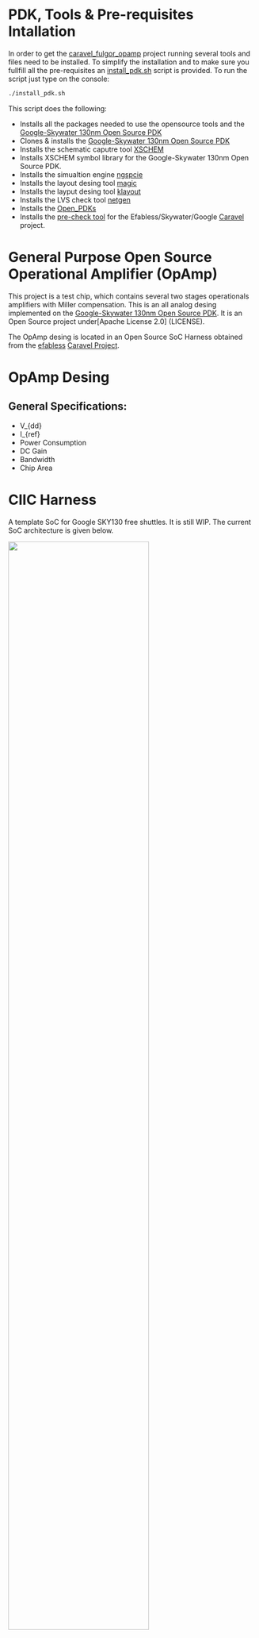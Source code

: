 # PDK, Tools & Pre-requisites Intallation
In order to get the [caravel_fulgor_opamp](https://github.com/diegohernando/caravel_fulgor_opamp) project running several tools and files need to be installed. To simplify the installation and to make sure you fullfill all the pre-requisites an [install_pdk.sh](install_pdk.sh) script is provided. To run the script just type on the console:

```bash
./install_pdk.sh
```

This script does the following:
 - Installs all the packages needed to use the opensource tools and the [Google-Skywater 130nm Open Source PDK](https://github.com/google/skywater-pdk)
 - Clones & installs the [Google-Skywater 130nm Open Source PDK](https://github.com/google/skywater-pdk)
 - Installs the schematic caputre tool [XSCHEM](https://xschem.sourceforge.io/stefan/index.html)
 - Installs XSCHEM symbol library for the Google-Skywater 130nm Open Source PDK.
 - Installs the simualtion engine [ngspcie](http://ngspice.sourceforge.net/)
 - Installs the layout desing tool [magic](http://opencircuitdesign.com/magic/index.html)
 - Installs the layput desing tool [klayout](https://www.klayout.de/)
 - Installs the LVS check tool [netgen](http://opencircuitdesign.com/netgen/index.html)
 - Installs the [Open_PDKs](http://opencircuitdesign.com/open_pdks/index.html)
 - Installs the [pre-check tool](https://github.com/efabless/open_mpw_precheck) for the Efabless/Skywater/Google [Caravel](https://github.com/efabless/caravel) project.
 
# General Purpose Open Source Operational Amplifier (OpAmp)
This project is a test chip, which contains several two stages operationals amplifiers with Miller compensation. This is an all analog desing implemented on the [Google-Skywater 130nm Open Source PDK](https://skywater-pdk.readthedocs.io/en/latest/). It is an Open Source project under[Apache License 2.0] (LICENSE).

The OpAmp desing is located in an Open Source SoC Harness obtained from the [efabless](https://efabless.com/) [Caravel Project](https://github.com/efabless/caravel). 

# OpAmp Desing
## General Specifications:
 - V_{dd}
 - I_{ref}
 - Power Consumption
 - DC Gain 
 - Bandwidth
 - Chip Area
 
# CIIC Harness  

A template SoC for Google SKY130 free shuttles. It is still WIP. The current SoC architecture is given below.

<p align=”center”>
<img src="/doc/ciic_harness.png" width="75%" height="75%"> 
</p>

## Managment SoC
The managment SoC runs firmware that can be used to:
- Configure Mega Project I/O pads
- Observe and control Mega Project signals (through on-chip logic analyzer probes)
- Control the Mega Project power supply

The memory map of the management SoC can be found [here](verilog/rtl/README)

## Mega Project Area
This is the user space. It has limited silicon area (TBD, about 3.1mm x 3.8mm) as well as a fixed number of I/O pads (37) and power pads (10).  See [the Caravel  premliminary datasheet](doc/caravel_datasheet.pdf) for details.
The repository contains a [sample mega project](/verilog/rtl/user_proj_example.v) that contains a binary 32-bit up counter.  </br>

<p align=”center”>
<img src="/doc/counter_32.png" width="50%" height="50%">
</p>

The firmware running on the Management Area SoC, configures the I/O pads used by the counter and uses the logic probes to observe/control the counter. Three firmware examples are provided:
1. Configure the Mega Project I/O pads as o/p. Observe the counter value in the testbench: [IO_Ports Test](verilog/dv/caravel/user_proj_example/io_ports).
2. Configure the Mega Project I/O pads as o/p. Use the Chip LA to load the counter and observe the o/p till it reaches 500: [LA_Test1](verilog/dv/caravel/user_proj_example/la_test1).
3. Configure the Mega Project I/O pads as o/p. Use the Chip LA to control the clock source and reset signals and observe the counter value for five clock cylcles:  [LA_Test2](verilog/dv/caravel/user_proj_example/la_test2).
